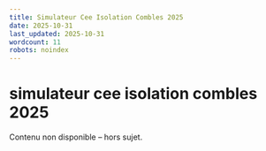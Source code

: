 ```yaml
---
title: Simulateur Cee Isolation Combles 2025
date: 2025-10-31
last_updated: 2025-10-31
wordcount: 11
robots: noindex
---
```


# simulateur cee isolation combles 2025

Contenu non disponible – hors sujet.